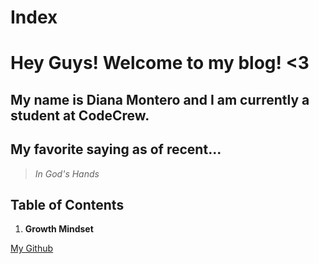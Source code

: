 # Index
# Hey Guys! Welcome to my blog! <3

## My name is Diana Montero and I am currently a student at CodeCrew.

## My favorite saying as of recent...

> *In God's Hands*

## Table of Contents
1. **Growth Mindset**

[<ins>My Github</ins>](https://github.com/dianamontero7)